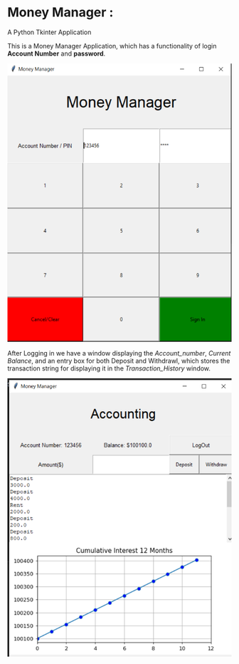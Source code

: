 # Money Manager : 
A Python Tkinter Application

This is a Money Manager Application, which has a functionality of login **Account Number** and **password**.

![Money Manager](images/sc1.png "Money Manager")

After Logging in we have a window displaying the *Account_number*, *Current Balance*, and an entry box for both Deposit and Withdrawl, which stores the transaction string for displaying it in the *Transaction_History* window.

![Money Manager](images/sc2.png "Accounting and Banking")
